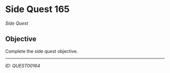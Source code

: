 # Side Quest 165

*Side Quest*

## Objective
Complete the side quest objective.

---
*ID: QUEST00164*